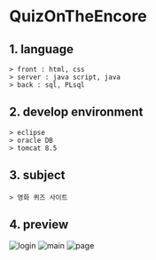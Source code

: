 # QuizOnTheEncore

## 1. language
    > front : html, css
    > server : java script, java
    > back : sql, PLsql

## 2. develop environment
    > eclipse
    > oracle DB
    > tomcat 8.5

## 3. subject
    > 영화 퀴즈 사이트
    
## 4. preview
![login](https://user-images.githubusercontent.com/43268924/64932117-ce93a080-d877-11e9-81ce-d05aa092f5d1.png)
![main](https://user-images.githubusercontent.com/43268924/64932115-cdfb0a00-d877-11e9-9f52-3d760df17b8b.png)
![page](https://user-images.githubusercontent.com/43268924/64932116-ce93a080-d877-11e9-965e-7a27b401e5e7.png)



